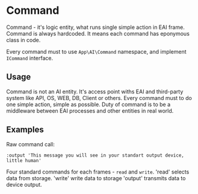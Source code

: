 # Command

Command - it's logic entity, what runs single simple action in EAI frame. 
Command is always hardcoded. It means each command has eponymous class in code.

Every command must to use `App\AI\Command` namespace, and implement `ICommand` interface.

## Usage

Command is not an AI entity. It's access point withs EAI and third-party system like 
API, OS, WEB, DB, Client or others. Every command must to do one simple action, simple
as possible. Duty of command is to be a middleware between EAI processes and other entities in real world.

## Examples

Raw command call:

`:output 'This message you will see in your standart output device, little human'`

Four standard commands for each frames - `read` and `write`.
'read' selects data from storage.
'write' write data to storage
'output' transmits data to device output. 